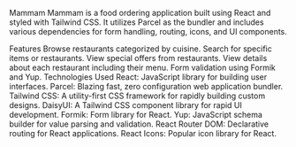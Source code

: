 Mammam
Mammam is a food ordering application built using React and styled with Tailwind CSS. It utilizes Parcel as the bundler and includes various dependencies for form handling, routing, icons, and UI components.

Features
Browse restaurants categorized by cuisine.
Search for specific items or restaurants.
View special offers from restaurants.
View details about each restaurant including their menu.
Form validation using Formik and Yup.
Technologies Used
React: JavaScript library for building user interfaces.
Parcel: Blazing fast, zero configuration web application bundler.
Tailwind CSS: A utility-first CSS framework for rapidly building custom designs.
DaisyUI: A Tailwind CSS component library for rapid UI development.
Formik: Form library for React.
Yup: JavaScript schema builder for value parsing and validation.
React Router DOM: Declarative routing for React applications.
React Icons: Popular icon library for React.